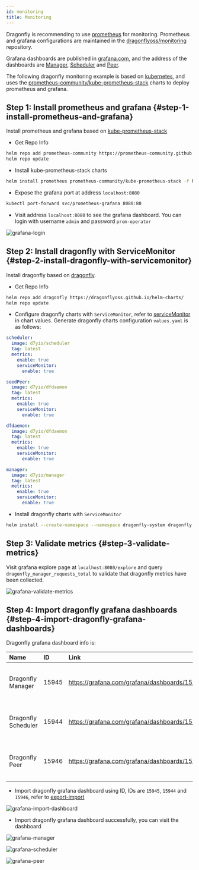 ```yaml
---
id: monitoring
title: Monitoring
---
```


Dragonfly is recommending to use [prometheus](https://prometheus.io/) for monitoring.
Prometheus and grafana configurations are maintained in the
[dragonflyoss/monitoring](https://github.com/dragonflyoss/monitoring/) repository.

Grafana dashboards are published in [grafana.com](https://grafana.com/),
and the address of the dashboards are [Manager](https://grafana.com/grafana/dashboards/15945/),
[Scheduler](https://grafana.com/grafana/dashboards/15944/) and
[Peer](https://grafana.com/grafana/dashboards/15946/).

The following dragonfly monitoring example is based on [kubernetes](https://kubernetes.io/), and uses the
[prometheus-community/kube-prometheus-stack](https://artifacthub.io/packages/helm/prometheus-community/kube-prometheus-stack/)
charts to deploy prometheus and grafana.

## Step 1: Install prometheus and grafana {#step-1-install-prometheus-and-grafana}

Install prometheus and grafana based on [kube-prometheus-stack](https://artifacthub.io/packages/helm/prometheus-community/kube-prometheus-stack)

- Get Repo Info

```bash
helm repo add prometheus-community https://prometheus-community.github.io/helm-charts
helm repo update
```

- Install kube-prometheus-stack charts

```bash
helm install prometheus prometheus-community/kube-prometheus-stack -f https://raw.githubusercontent.com/dragonflyoss/monitoring/main/prometheus/values.yaml
```

- Expose the grafana port at address `localhost:8080`

```bash
kubectl port-forward svc/prometheus-grafana 8080:80
```

- Visit address `localhost:8080` to see the grafana dashboard. You can login with username `admin` and password `prom-operator`

![grafana-login](../../resource/monitoring/grafana-login.jpg)

## Step 2: Install dragonfly with ServiceMonitor {#step-2-install-dragonfly-with-servicemonitor}

Install dragonfly based on [dragonfly](https://artifacthub.io/packages/helm/dragonfly/dragonfly).

- Get Repo Info

```bash
helm repo add dragonfly https://dragonflyoss.github.io/helm-charts/
helm repo update
```

- Configure dragonfly charts with `ServiceMonitor`, refer to
  [serviceMonitor](https://github.com/dragonflyoss/helm-charts/blob/main/charts/dragonfly/values.yaml#L256) in chart values.
  Generate dragonfly charts configuration `values.yaml` is as follows:

```yaml
scheduler:
  image: d7yio/scheduler
  tag: latest
  metrics:
    enable: true
    serviceMonitor:
      enable: true

seedPeer:
  image: d7yio/dfdaemon
  tag: latest
  metrics:
    enable: true
    serviceMonitor:
      enable: true

dfdaemon:
  image: d7yio/dfdaemon
  tag: latest
  metrics:
    enable: true
    serviceMonitor:
      enable: true

manager:
  image: d7yio/manager
  tag: latest
  metrics:
    enable: true
    serviceMonitor:
      enable: true
```

- Install dragonfly charts with `ServiceMonitor`

```bash
helm install --create-namespace --namespace dragonfly-system dragonfly dragonfly/dragonfly -f values.yaml
```

## Step 3: Validate metrics {#step-3-validate-metrics}

Visit grafana explore page at `localhost:8080/explore` and
query `dragonfly_manager_requests_total` to validate that dragonfly metrics have been collected.

![grafana-validate-metrics](../../resource/monitoring/grafana-validate-metrics.jpg)

## Step 4: Import dragonfly grafana dashboards {#step-4-import-dragonfly-grafana-dashboards}

Dragonfly grafana dashboard info is:

<!-- markdownlint-disable -->

| Name                | ID    | Link                                         | Description                                |
| :------------------ | :---- | :------------------------------------------- | :----------------------------------------- |
| Dragonfly Manager   | 15945 | https://grafana.com/grafana/dashboards/15945 | Granafa dashboard for dragonfly manager.   |
| Dragonfly Scheduler | 15944 | https://grafana.com/grafana/dashboards/15944 | Granafa dashboard for dragonfly scheduler. |
| Dragonfly Peer      | 15946 | https://grafana.com/grafana/dashboards/15946 | Granafa dashboard for dragonfly peer.      |

<!-- markdownlint-restore -->

- Import dragonfly grafana dashboard using ID, IDs are `15945`, `15944` and `15946`, refer to [export-import](https://grafana.com/docs/grafana/latest/dashboards/export-import/)

![grafana-import-dashboard](../../resource/monitoring/grafana-import-dashboard.jpg)

- Import dragonfly grafana dashboard successfully, you can visit the dashboard

![grafana-manager](../../resource/monitoring/grafana-manager.jpg)

![grafana-scheduler](../../resource/monitoring/grafana-scheduler.jpg)

![grafana-peer](../../resource/monitoring/grafana-peer.jpg)
